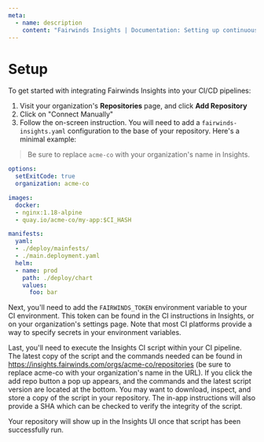 ```yaml
---
meta:
  - name: description
    content: "Fairwinds Insights | Documentation: Setting up continuous integration. "
---
```

# Setup
To get started with integrating Fairwinds Insights into your CI/CD pipelines:
1. Visit your organization's **Repositories** page, and click **Add Repository**
2. Click on "Connect Manually"
3. Follow the on-screen instruction. You will need to add a `fairwinds-insights.yaml` configuration to the base
of your repository. Here's a minimal example:

> Be sure to replace `acme-co` with your organization's name in Insights.
```yaml
options:
  setExitCode: true
  organization: acme-co

images:
  docker:
  - nginx:1.18-alpine
  - quay.io/acme-co/my-app:$CI_HASH

manifests:
  yaml:
  - ./deploy/mainfests/
  - ./main.deployment.yaml
  helm:
  - name: prod
    path: ./deploy/chart
    values:
      foo: bar
```

Next, you'll need to add the `FAIRWINDS_TOKEN` environment variable to your CI environment. This
token can be found in the CI instructions in Insights, or on your organization's settings page. Note that
most CI platforms provide a way to specify secrets in your environment variables.

Last, you'll need to execute the Insights CI script within your CI pipeline. The latest copy of the script and the commands needed can be found in https://insights.fairwinds.com/orgs/acme-co/repositories (be sure to replace acme-co with your organization's name in the URL). If you click the add repo button a pop up appears, and the commands and the latest script version are located at the bottom.
You may want to download, inspect, and store a copy of the script in your repository.
The in-app instructions will also provide a SHA which can be checked to verify the integrity of the script.

Your repository will show up in the Insights UI once that script has been successfully run.
